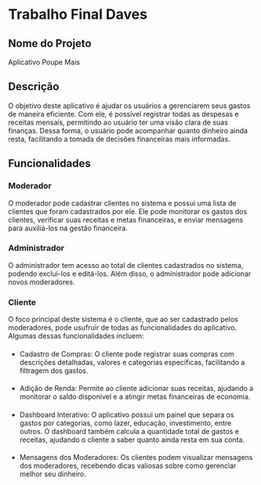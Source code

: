 # Trabalho Final Daves


## Nome do Projeto
Aplicativo Poupe Mais

## Descrição
O objetivo deste aplicativo é ajudar os usuários a gerenciarem seus gastos de maneira eficiente. Com ele, é possível 
registrar todas as despesas e receitas mensais, permitindo ao usuário ter uma visão clara de suas finanças. Dessa forma,
o usuário pode acompanhar quanto dinheiro ainda resta, facilitando a tomada de decisões financeiras mais informadas.

## Funcionalidades

### Moderador 
O moderador pode cadastrar clientes no sistema e possui uma lista de clientes que foram cadastrados por ele. Ele
pode monitorar os gastos dos clientes, verificar suas receitas e metas financeiras, e enviar mensagens para auxiliá-los
na gestão financeira.

### Administrador
O administrador tem acesso ao total de clientes cadastrados no sistema, podendo excluí-los e editá-los. Além disso, o
administrador pode adicionar novos moderadores.

### Cliente
O foco principal deste sistema é o cliente, que ao ser cadastrado pelos moderadores, pode usufruir de todas as 
funcionalidades do aplicativo. Algumas dessas funcionalidades incluem:
####
- Cadastro de Compras: O cliente pode registrar suas compras com descrições detalhadas, valores e categorias específicas,
facilitando a filtragem dos gastos.
####
- Adição de Renda: Permite ao cliente adicionar suas receitas, ajudando a monitorar o saldo disponível e a atingir metas
financeiras de economia.
####
- Dashboard Interativo: O aplicativo possui um painel que separa os gastos por categorias, como lazer, educação, investimento,
entre outros. O dashboard também calcula a quantidade total de gastos e receitas, ajudando o cliente a saber quanto ainda 
resta em sua conta.
####
- Mensagens dos Moderadores: Os clientes podem visualizar mensagens dos moderadores, recebendo dicas valiosas sobre 
como gerenciar melhor seu dinheiro.


